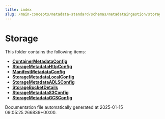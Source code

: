 ```yaml
---
title: index
slug: /main-concepts/metadata-standard/schemas/metadataingestion/storage
---
```


# Storage

This folder contains the following items:

- [**ContainerMetadataConfig**](/main-concepts/metadata-standard/schemas/metadataingestion/storage/containermetadataconfig)
- [**StorageMetadataHttpConfig**](/main-concepts/metadata-standard/schemas/metadataingestion/storage/storagemetadatahttpconfig)
- [**ManifestMetadataConfig**](/main-concepts/metadata-standard/schemas/metadataingestion/storage/manifestmetadataconfig)
- [**StorageMetadataLocalConfig**](/main-concepts/metadata-standard/schemas/metadataingestion/storage/storagemetadatalocalconfig)
- [**StorageMetadataADLSConfig**](/main-concepts/metadata-standard/schemas/metadataingestion/storage/storagemetadataadlsconfig)
- [**StorageBucketDetails**](/main-concepts/metadata-standard/schemas/metadataingestion/storage/storagebucketdetails)
- [**StorageMetadataS3Config**](/main-concepts/metadata-standard/schemas/metadataingestion/storage/storagemetadatas3config)
- [**StorageMetadataGCSConfig**](/main-concepts/metadata-standard/schemas/metadataingestion/storage/storagemetadatagcsconfig)


Documentation file automatically generated at 2025-01-15 09:05:25.266839+00:00.
